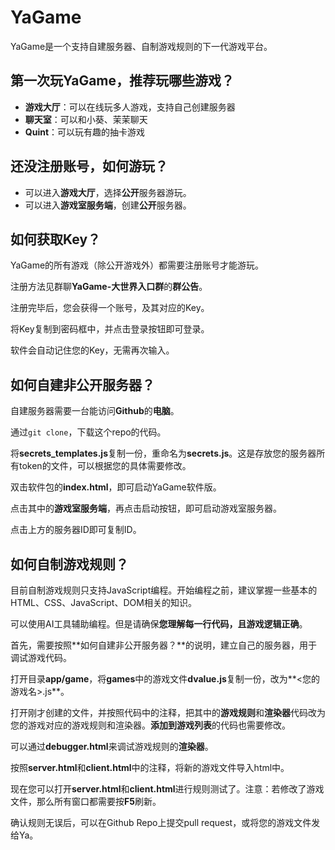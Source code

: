 # YaGame

YaGame是一个支持自建服务器、自制游戏规则的下一代游戏平台。

## 第一次玩YaGame，推荐玩哪些游戏？

- **游戏大厅**：可以在线玩多人游戏，支持自己创建服务器
- **聊天室**：可以和小葵、茉茉聊天
- **Quint**：可以玩有趣的抽卡游戏

## 还没注册账号，如何游玩？

- 可以进入**游戏大厅**，选择**公开**服务器游玩。
- 可以进入**游戏室服务端**，创建**公开**服务器。

## 如何获取Key？

YaGame的所有游戏（除公开游戏外）都需要注册账号才能游玩。

注册方法见群聊**YaGame-大世界入口群**的**群公告**。

注册完毕后，您会获得一个账号，及其对应的Key。

将Key复制到密码框中，并点击登录按钮即可登录。

软件会自动记住您的Key，无需再次输入。

## 如何自建非公开服务器？

自建服务器需要一台能访问**Github**的**电脑**。

通过`git clone`，下载这个repo的代码。

将**secrets_templates.js**复制一份，重命名为**secrets.js**。这是存放您的服务器所有token的文件，可以根据您的具体需要修改。

双击软件包的**index.html**，即可启动YaGame软件版。

点击其中的**游戏室服务端**，再点击启动按钮，即可启动游戏室服务器。

点击上方的服务器ID即可复制ID。

## 如何自制游戏规则？

目前自制游戏规则只支持JavaScript编程。开始编程之前，建议掌握一些基本的HTML、CSS、JavaScript、DOM相关的知识。

可以使用AI工具辅助编程。但是请确保**您理解每一行代码，且游戏逻辑正确**。

首先，需要按照**如何自建非公开服务器？**的说明，建立自己的服务器，用于调试游戏代码。

打开目录**app/game**，将**games**中的游戏文件**dvalue.js**复制一份，改为**<您的游戏名>.js**。

打开刚才创建的文件，并按照代码中的注释，把其中的**游戏规则**和**渲染器**代码改为您的游戏对应的游戏规则和渲染器。**添加到游戏列表**的代码也需要修改。

可以通过**debugger.html**来调试游戏规则的**渲染器**。

按照**server.html**和**client.html**中的注释，将新的游戏文件导入html中。

现在您可以打开**server.html**和**client.html**进行规则测试了。注意：若修改了游戏文件，那么所有窗口都需要按**F5**刷新。

确认规则无误后，可以在Github Repo上提交pull request，或将您的游戏文件发给Ya。
